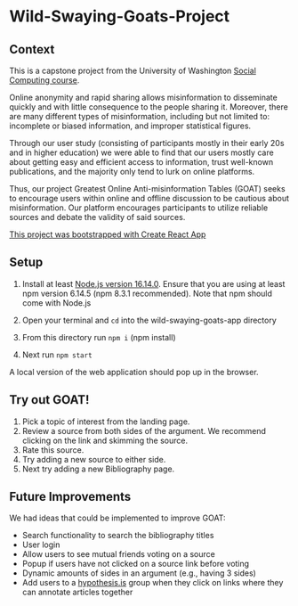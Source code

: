 # Wild-Swaying-Goats-Project

## Context
This is a capstone project from the University of Washington [Social Computing 
course](https://social.cs.washington.edu/cse481social/).

Online anonymity and rapid sharing allows misinformation to disseminate quickly and with little consequence 
to the people sharing it. Moreover, there are many different types of misinformation, including 
but not limited to: incomplete or biased information, and improper statistical figures.

Through our user study (consisting of participants mostly in their early 20s and in higher education) 
we were able to find that our users mostly care about getting easy and efficient access to information, 
trust well-known publications, and the majority only tend to lurk on online platforms.

Thus, our project Greatest Online Anti-misinformation Tables (GOAT) seeks to encourage users 
within online and offline discussion to be cautious about misinformation. Our platform encourages participants 
to utilize reliable sources and debate the validity of said sources.

[This project was bootstrapped with Create React App](https://github.com/facebook/create-react-app)

## Setup

1. Install at least [Node.js version 16.14.0](https://nodejs.org/en/). 
Ensure that you are using at least npm version 6.14.5 (npm 8.3.1 recommended). Note that npm should come with Node.js

2. Open your terminal and `cd` into the wild-swaying-goats-app directory

3. From this directory run `npm i` (npm install)

4. Next run `npm start`

A local version of the web application should pop up in the browser.

## Try out GOAT!

1. Pick a topic of interest from the landing page.
2. Review a source from both sides of the argument. We recommend clicking on the link and skimming the source.
3. Rate this source.
4. Try adding a new source to either side.
5. Next try adding a new Bibliography page.

## Future Improvements

We had ideas that could be implemented to improve GOAT:

- Search functionality to search the bibliography titles
- User login
- Allow users to see mutual friends voting on a source
- Popup if users have not clicked on a source link before voting
- Dynamic amounts of sides in an argument (e.g., having 3 sides)
- Add users to a [hypothesis.is](https://web.hypothes.is/) group when they click on links where they can annotate articles together




